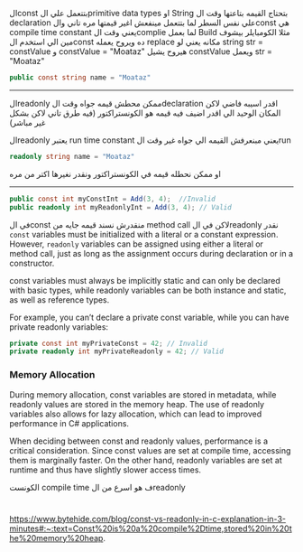 الconst بتتعمل علي الprimitive data types او String
بتحتاج القيمه بتاعتها وقت ال declaration علي نفس السطر
لما بتتعمل مينفعش اغير قيمتها مره تاني
والconst هي compile time constant 
يعني وقت الcomplie لما بعمل Build مثلا
الكومبايلر بيشوف مين الي استخدم الconst ده ويروح يعمله replace مكانه
يعني لو string str = constValue و constValue = "Moataz"
هيروح يشيل constValue ويعمل str = "Moataz"

```C#
public const string name = "Moataz"
```
---
الreadonly
ممكن محطش قيمه جواه وقت الdeclaration اقدر اسيبه فاضي 
لاكن المكان الوحيد الي اقدر اضيف فيه قيمه هو الكونستراكتور
(فيه طرق تاني لاكن بشكل غير مباشر)

الreadonly يعتبر run time constant
يعني مبنعرفش القيمه الي جواه غير وقت الrun
```C#
readonly string name = "Moataz"
```

او ممكن نحطله قيمه في الكونستراكتور
ونقدر نغيرها اكتر من مره 

---
```C#
public const int myConstInt = Add(3, 4);  //Invalid 
public readonly int myReadonlyInt = Add(3, 4); // Valid
```
في الconst منقدرش نسند قيمه جايه من method call 
لاكن في الreadonly نقدر
`const` variables must be initialized with a literal or a constant expression. However, `readonly` variables can be assigned using either a literal or method call, just as long as the assignment occurs during declaration or in a constructor.

const variables must always be implicitly static and can only be declared with basic types, while readonly variables can be both instance and static, as well as reference types.

For example, you can’t declare a private const variable, while you can have private readonly variables:

```C#
private const int myPrivateConst = 42; // Invalid
private readonly int myPrivateReadonly = 42; // Valid
```

### Memory Allocation

During memory allocation, const variables are stored in metadata, while readonly values are stored in the memory heap. The use of readonly variables also allows for lazy allocation, which can lead to improved performance in C# applications.


When deciding between const and readonly values, performance is a critical consideration. Since const values are set at compile time, accessing them is marginally faster. On the other hand, readonly variables are set at runtime and thus have slightly slower access times.

الكونست compile time ف هو اسرع من الreadonly



#
https://www.bytehide.com/blog/const-vs-readonly-in-c-explanation-in-3-minutes#:~:text=Const%20is%20a%20compile%2Dtime,stored%20in%20the%20memory%20heap.

